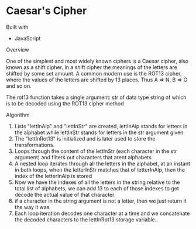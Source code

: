 # Caesar's Cipher

Built with
- JavaScript


Overview

One of the simplest and most widely known ciphers is a Caesar cipher, also known as a shift cipher. 
In a shift cipher the meanings of the letters are shifted by some set amount.
A common modern use is the ROT13 cipher, where the values of the letters are shifted by 13 places. Thus A => N, B => O and so on.

The rot13 function takes a single argument: str of data type string of which is to be decoded using the ROT13 cipher method


Algorithm
1.	Lists "lettInAlp" and "lettInStr" are created, lettInAlp stands for letters in the alphabet while
	lettInStr stands for letters in the str argument given
2.	The "lettInRot13" is initialized and is later used to store the transformations.
3.	Loops through the content of the lettInStr (each character in the str argument) and filters out
	characters that arent alphabets
4.	A nested loop iterates through all the letters in the alphabet, at an instant in both loops, when the
	letterInStr matches that of letterInAlp, then the index of the letterInAlp is stored
5.	Now we have the indexes of all the letters in the string relative to the total list of alphabets, we can add
	13 to each of those indexes to get decode the actual value of that character
6.	if a character in the string argument is not a letter, then we just return it the way it was
7.	Each loop iteration decodes one character at a time and we concatenate the decoded characters to the 
	lettInRot13 storage variable..